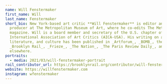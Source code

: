 ```yaml
---
name: Will Fenstermaker
first_name: Will
last_name: Fenstermaker
short_bio: New York-based art critic **Will Fenstermaker** is editor and
  producer at The Metropolitan Museum of Art, where he co-edits The Met’s online
  magazine. Will is a board member and secretary of the U.S. chapter of the
  International Association of Art Critics (AICA-USA). His writing on art,
  literature, and culture has been published in _Artforum_, _BOMB_, the
  _Brooklyn Rail_, _Frieze_, _The Nation_, _The Paris Review Daily_, and
  elsewhere.
portraits:
  - media: 2021/03/will-fenstermaker-portrait
rail_contributor_url: https://brooklynrail.org/contributor/will-fenstermaker
website: https://willfenstermaker.com
instagram: wfenstermaker
---
```


